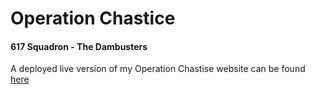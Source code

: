 # Operation Chastice
#### 617 Squadron - The Dambusters


A deployed live version of my Operation Chastise website can be found [here](https://andrewh1188.github.io/Operation-Chastise/)
